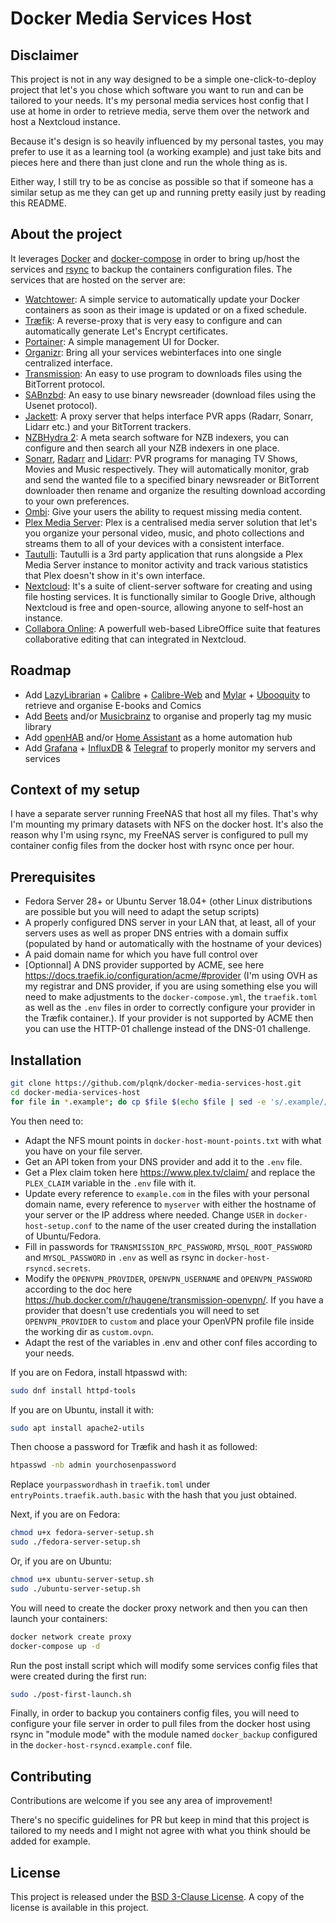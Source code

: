 # Docker Media Services Host

## Disclaimer

This project is not in any way designed to be a simple one-click-to-deploy project that let's you chose which software you want to run and can be tailored to your needs. It's my personal media services host config that I use at home in order to retrieve media, serve them over the network and host a Nextcloud instance.

Because it's design is so heavily influenced by my personal tastes, you may prefer to use it as a learning tool (a working example) and just take bits and pieces here and there than just clone and run the whole thing as is.

Either way, I still try to be as concise as possible so that if someone has a similar setup as me they can get up and running pretty easily just by reading this README.

## About the project

It leverages [Docker](https://www.docker.com/) and [docker-compose](https://docs.docker.com/compose/) in order to bring up/host the services and [rsync](https://rsync.samba.org/) to backup the containers configuration files. The services that are hosted on the server are:

- [Watchtower](https://github.com/v2tec/watchtower): A simple service to automatically update your Docker containers as soon as their image is updated or on a fixed schedule.
- [Træfik](https://traefik.io/): A reverse-proxy that is very easy to configure and can automatically generate Let's Encrypt certificates.
- [Portainer](https://www.portainer.io/): A simple management UI for Docker.
- [Organizr](https://github.com/causefx/Organizr): Bring all your services webinterfaces into one single centralized interface.
- [Transmission](https://transmissionbt.com/): An easy to use program to downloads files using the BitTorrent protocol.
- [SABnzbd](https://sabnzbd.org/): An easy to use binary newsreader (download files using the Usenet protocol).
- [Jackett](https://github.com/Jackett/Jackett): A proxy server that helps interface PVR apps (Radarr, Sonarr, Lidarr etc.) and your BitTorrent trackers.
- [NZBHydra 2](https://github.com/theotherp/nzbhydra2): A meta search software for NZB indexers, you can configure and then search all your NZB indexers in one place.
- [Sonarr](https://sonarr.tv/), [Radarr](https://radarr.video/) and [Lidarr](https://lidarr.audio/): PVR programs for managing TV Shows, Movies and Music respectively. They will automatically monitor, grab and send the wanted file to a specified binary newsreader or BitTorrent downloader then rename and organize the resulting download according to your own preferences.
- [Ombi](https://ombi.io/): Give your users the ability to request missing media content.
- [Plex Media Server](https://www.plex.tv/): Plex is a centralised media server solution that let's you organize your personal video, music, and photo collections and streams them to all of your devices with a consistent interface.
- [Tautulli](https://tautulli.com/): Tautulli is a 3rd party application that runs alongside a Plex Media Server instance to monitor activity and track various statistics that Plex doesn't show in it's own interface.
- [Nextcloud](https://nextcloud.com/): It's a suite of client-server software for creating and using file hosting services. It is functionally similar to Google Drive, although Nextcloud is free and open-source, allowing anyone to self-host an instance.
- [Collabora Online](https://www.collaboraoffice.com/collabora-online/): A powerfull web-based LibreOffice suite that features collaborative editing that can integrated in Nextcloud.

## Roadmap

- Add [LazyLibrarian](https://github.com/DobyTang/LazyLibrarian) + [Calibre](https://calibre-ebook.com/) + [Calibre-Web](https://github.com/janeczku/calibre-web) and [Mylar](https://github.com/evilhero/mylar) + [Ubooquity](http://vaemendis.net/ubooquity/) to retrieve and organise E-books and Comics
- Add [Beets](http://beets.io/) and/or [Musicbrainz](https://musicbrainz.org/) to organise and properly tag my music library
- Add [openHAB](https://www.openhab.org/) and/or [Home Assistant](https://www.home-assistant.io/) as a home automation hub
- Add [Grafana](https://grafana.com/) + [InfluxDB](https://www.influxdata.com/time-series-platform/influxdb/) & [Telegraf](https://www.influxdata.com/time-series-platform/telegraf/) to properly monitor my servers and services

## Context of my setup

I have a separate server running FreeNAS that host all my files. That's why I'm mounting my primary datasets with NFS on the docker host. It's also the reason why I'm using rsync, my FreeNAS server is configured to pull my container config files from the docker host with rsync once per hour.

## Prerequisites

- Fedora Server 28+ or Ubuntu Server 18.04+ (other Linux distributions are possible but you will need to adapt the setup scripts)
- A properly configured DNS server in your LAN that, at least, all of your servers uses as well as proper DNS entries with a domain suffix (populated by hand or automatically with the hostname of your devices)
- A paid domain name for which you have full control over
- [Optionnal] A DNS provider supported by ACME, see here <https://docs.traefik.io/configuration/acme/#provider> (I'm using OVH as my registrar and DNS provider, if you are using something else you will need to make adjustments to the `docker-compose.yml`, the `traefik.toml` as well as the `.env` files in order to correctly configure your provider in the Træfik container.). If your provider is not supported by ACME then you can use the HTTP-01 challenge instead of the DNS-01 challenge.

## Installation

```bash
git clone https://github.com/plqnk/docker-media-services-host.git
cd docker-media-services-host
for file in *.example*; do cp $file $(echo $file | sed -e 's/.example//'); done
```

You then need to:

- Adapt the NFS mount points in `docker-host-mount-points.txt` with what you have on your file server.
- Get an API token from your DNS provider and add it to the `.env` file.
- Get a Plex claim token here <https://www.plex.tv/claim/> and replace the `PLEX_CLAIM` variable in the `.env` file with it.
- Update every reference to `example.com` in the files with your personal domain name, every reference to `myserver` with either the hostname of your server or the IP address where needed. Change `USER` in `docker-host-setup.conf` to the name of the user created during the installation of Ubuntu/Fedora.
- Fill in passwords for `TRANSMISSION_RPC_PASSWORD`, `MYSQL_ROOT_PASSWORD` and `MYSQL_PASSWORD` in `.env` as well as rsync in `docker-host-rsyncd.secrets`.
- Modify the `OPENVPN_PROVIDER`, `OPENVPN_USERNAME` and `OPENVPN_PASSWORD` according to the doc here <https://hub.docker.com/r/haugene/transmission-openvpn/>. If you have a provider that doesn't use credentials you will need to set `OPENVPN_PROVIDER` to `custom` and place your OpenVPN profile file inside the working dir as `custom.ovpn`.
- Adapt the rest of the variables in .env and other conf files according to your needs.

If you are on Fedora, install htpasswd with:

```bash
sudo dnf install httpd-tools
```

If you are on Ubuntu, install it with:

```bash
sudo apt install apache2-utils
```

Then choose a password for Træfik and hash it as followed:

```bash
htpasswd -nb admin yourchosenpassword
```

Replace `yourpasswordhash` in `traefik.toml` under `entryPoints.traefik.auth.basic` with the hash that you just obtained.

Next, if you are on Fedora:

```bash
chmod u+x fedora-server-setup.sh
sudo ./fedora-server-setup.sh
```

Or, if you are on Ubuntu:

```bash
chmod u+x ubuntu-server-setup.sh
sudo ./ubuntu-server-setup.sh
```

You will need to create the docker proxy network and then you can then launch your containers:

```bash
docker network create proxy
docker-compose up -d
```

Run the post install script which will modify some services config files that were created during the first run:

```bash
sudo ./post-first-launch.sh
```

Finally, in order to backup you containers config files, you will need to configure your file server in order to pull files from the docker host using rsync in "module mode" with the module named `docker_backup` configured in the `docker-host-rsyncd.example.conf` file.

## Contributing

Contributions are welcome if you see any area of improvement!

There's no specific guidelines for PR but keep in mind that this project is tailored to my needs and I might not agree with what you think should be added for example.

## License

This project is released under the [BSD 3-Clause License](https://opensource.org/licenses/BSD-3-Clause). A copy of the license is available in this project.
